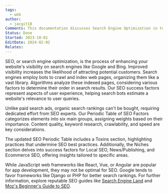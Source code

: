```yaml
---
tags:
  - web
author:
  - jacgit18
Comments: This documentation discusses Search Engine Optimization in terms of website visibility.
Status: Done
Started: 2023-10-01
EditDate: 2024-02-02
Relates:
---
```

SEO, or search engine optimization, is the process of enhancing your website's visibility on search engines like Google and Bing. Improved visibility increases the likelihood of attracting potential customers. Search engines employ bots to crawl and index web pages, organizing them like a vast library. Algorithms analyze these indexed pages, considering various factors to determine their order in search results. Our SEO success factors represent aspects of user experience, helping search bots estimate a website's relevance to user queries.

Unlike paid search ads, organic search rankings can't be bought, requiring dedicated effort from SEO experts. Our Periodic Table of SEO Factors categorizes elements into six main groups, assigning weights based on their importance. Content quality, keyword research, crawlability, and speed are key considerations.

The updated SEO Periodic Table includes a Toxins section, highlighting practices that undermine SEO best practices. Additionally, the Niches section delves into success factors for Local SEO, News/Publishing, and Ecommerce SEO, offering insights tailored to specific areas.

While JavaScript web frameworks like React, Vue, or Angular are popular for app development, they may not be optimal for SEO. Google tends to favor frameworks like Django or PHP for better search rankings. For further information, explore reputable SEO guides like [Search Engine Land](https://searchengineland.com/guide/what-is-seo) and [Moz's Beginner's Guide to SEO](https://moz.com/beginners-guide-to-seo).